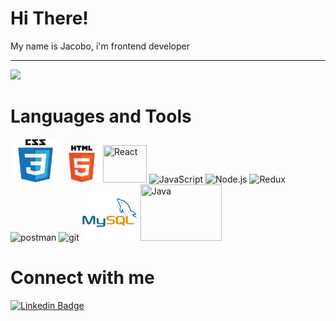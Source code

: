 # Hi There!

My name is Jacobo, i'm frontend developer

---
<img src = "https://github-readme-stats.vercel.app/api/top-langs/?username=JacoboArcila&layout=compact&theme=dark&hide=html,SCSS,CSS">

# Languages and Tools
<div styles="display:flex;">
  <img src="https://raw.githubusercontent.com/devicons/devicon/master/icons/css3/css3-original-wordmark.svg" alt="css3" width="80" height="70" title="CSS"/>
  <img src="https://raw.githubusercontent.com/devicons/devicon/master/icons/html5/html5-original-wordmark.svg" alt="html5" width="60" height="60" title="HTML"/>
  <img src="https://upload.wikimedia.org/wikipedia/commons/thumb/4/47/React.svg/1200px-React.svg.png" width="70" height="60" title="React" />
  <img src="https://cdn4.iconfinder.com/data/icons/logos-and-brands/512/187_Js_logo_logos-512.png" width='60' title='JavaScript'   />
  <img src="https://cdn4.iconfinder.com/data/icons/logos-and-brands/512/233_Node_Js_logo-1024.png" width='70'  title='Node.js'  />
  <img src="https://pics.freeicons.io/uploads/icons/png/9818154791551942292-512.png" width='60'  title='Redux'  />      
  <img src="https://www.vectorlogo.zone/logos/getpostman/getpostman-icon.svg" alt="postman" width="60" height="60" title="Postman"/> 
  <img src="https://www.vectorlogo.zone/logos/git-scm/git-scm-icon.svg" alt="git" width="60" height="60" title="Git"/>
  <img src="https://raw.githubusercontent.com/devicons/devicon/master/icons/mysql/mysql-original-wordmark.svg" alt="mysql" width="90" height="90" title="MySQL"/>
  <img src="https://1000marcas.net/wp-content/uploads/2020/11/Java-logo.png" width="130" height="90" title="Java" />
</div>

# Connect with me

[![Linkedin Badge](https://img.shields.io/badge/-JacoboArcila-ffb703?style=flat-square&logo=Linkedin&logoColor=black&link=www.linkedin.com/in/jacobo-arcila/)](www.linkedin.com/in/jacobo-arcila/)
